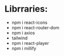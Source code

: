 # Librraries:
- npm i react-icons
- npm i react-router-dom
- npm i axios
- tailwind
- npm i react-player
- npm i millify
